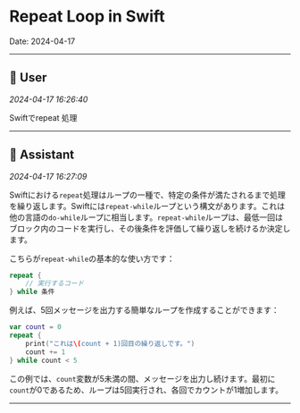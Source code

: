 # Repeat Loop in Swift

Date: 2024-04-17

---

## 👤 User
*2024-04-17 16:26:40*

Swiftでrepeat 処理

---

## 🤖 Assistant
*2024-04-17 16:27:09*

Swiftにおける`repeat`処理はループの一種で、特定の条件が満たされるまで処理を繰り返します。Swiftには`repeat-while`ループという構文があります。これは他の言語の`do-while`ループに相当します。`repeat-while`ループは、最低一回はブロック内のコードを実行し、その後条件を評価して繰り返しを続けるか決定します。

こちらが`repeat-while`の基本的な使い方です：

```swift
repeat {
    // 実行するコード
} while 条件
```

例えば、5回メッセージを出力する簡単なループを作成することができます：

```swift
var count = 0
repeat {
    print("これは\(count + 1)回目の繰り返しです。")
    count += 1
} while count < 5
```

この例では、`count`変数が5未満の間、メッセージを出力し続けます。最初に`count`が0であるため、ループは5回実行され、各回でカウントが1増加します。

---
